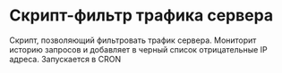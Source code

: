 # Скрипт-фильтр трафика сервера
Скрипт, позволяющий фильтровать трафик сервера. Мониторит историю запросов и добавляет в черный список отрицательные IP адреса. Запускается в CRON 
 

